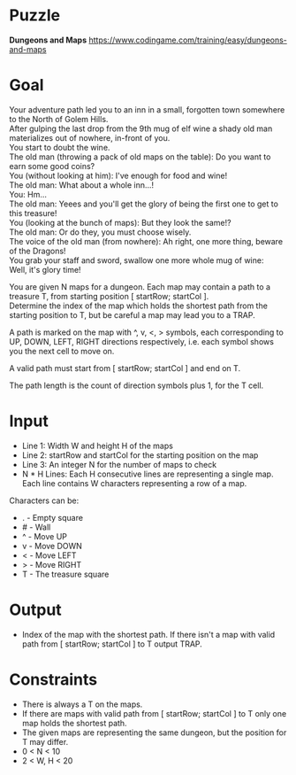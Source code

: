 # Puzzle
**Dungeons and Maps** https://www.codingame.com/training/easy/dungeons-and-maps

# Goal
Your adventure path led you to an inn in a small, forgotten town somewhere to the North of Golem Hills.  
After gulping the last drop from the 9th mug of elf wine a shady old man materializes out of nowhere, in-front of you.  
You start to doubt the wine.  
The old man (throwing a pack of old maps on the table): Do you want to earn some good coins?  
You (without looking at him): I've enough for food and wine!  
The old man: What about a whole inn...!  
You: Hm...  
The old man: Yeees and you'll get the glory of being the first one to get to this treasure!  
You (looking at the bunch of maps): But they look the same!?  
The old man: Or do they, you must choose wisely.  
The voice of the old man (from nowhere): Ah right, one more thing, beware of the Dragons!  
You grab your staff and sword, swallow one more whole mug of wine:  
Well, it's glory time!  

You are given N maps for a dungeon. Each map may contain a path to a treasure T, from starting position [ startRow; startCol ].   
Determine the index of the map which holds the shortest path from the starting position to T, but be careful a map may lead you to a TRAP.  

A path is marked on the map with ^, v, <, > symbols, each corresponding to UP, DOWN, LEFT, RIGHT directions respectively, i.e. each symbol shows you the next cell to move on.

A valid path must start from [ startRow; startCol ] and end on T.

The path length is the count of direction symbols plus 1, for the T cell.

# Input
* Line 1: Width W and height H of the maps
* Line 2: startRow and startCol for the starting position on the map
* Line 3: An integer N for the number of maps to check
* N * H Lines: Each H consecutive lines are representing a single map. Each line contains W characters representing a row of a map.

Characters can be:  
* \. - Empty square
* \# - Wall
* \^ - Move UP
* v - Move DOWN
* \< - Move LEFT
* \> - Move RIGHT
* T - The treasure square

# Output
* Index of the map with the shortest path. If there isn't a map with valid path from [ startRow; startCol ] to T output TRAP.

# Constraints
* There is always a T on the maps.
* If there are maps with valid path from [ startRow; startCol ] to T only one map holds the shortest path.
* The given maps are representing the same dungeon, but the position for T may differ.
* 0 < N < 10
* 2 < W, H < 20
